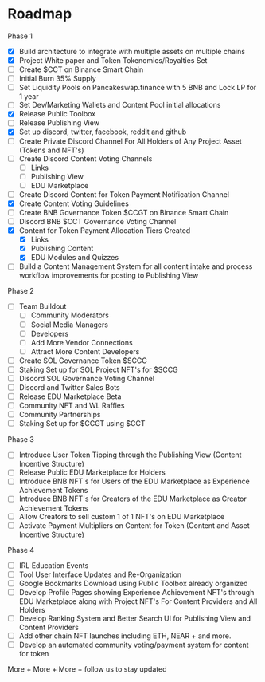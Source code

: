 # Roadmap

Phase 1

* [x] Build architecture to integrate with multiple assets on multiple chains
* [x] Project White paper and Token Tokenomics/Royalties Set
* [ ] Create $CCT on Binance Smart Chain
* [ ] Initial Burn 35% Supply
* [ ] Set Liquidity Pools on Pancakeswap.finance with 5 BNB and Lock LP for 1 year
* [ ] Set Dev/Marketing Wallets and Content Pool initial allocations
* [x] Release Public Toolbox
* [ ] Release Publishing View
* [x] Set up discord, twitter, facebook, reddit and github
* [ ] Create Private Discord Channel For All Holders of Any Project Asset (Tokens and NFT's)
* [ ] Create Discord Content Voting Channels
  * [ ] Links
  * [ ] Publishing View
  * [ ] EDU Marketplace
* [ ] Create Discord Content for Token Payment Notification Channel
* [x] Create Content Voting Guidelines
* [ ] Create BNB Governance Token $CCGT on Binance Smart Chain
* [ ] Discord BNB $CCT Governance Voting Channel
* [x] Content for Token Payment Allocation Tiers Created
  * [x] Links&#x20;
  * [x] Publishing Content
  * [x] EDU Modules and Quizzes
* [ ] Build a Content Management System for all content intake and process workflow improvements for posting to Publishing View

Phase 2

* [ ] Team Buildout
  * [ ] Community Moderators
  * [ ] Social Media Managers
  * [ ] Developers
  * [ ] Add More Vendor Connections
  * [ ] Attract More Content Developers
* [ ] Create SOL Governance Token $SCCG
* [ ] Staking Set up for SOL Project NFT's for $SCCG
* [ ] Discord SOL Governance Voting Channel
* [ ] Discord and Twitter Sales Bots
* [ ] Release EDU Marketplace Beta
* [ ] Community NFT and WL Raffles&#x20;
* [ ] Community Partnerships
* [ ] Staking Set up for $CCGT using $CCT

Phase 3

* [ ] Introduce User Token Tipping through the Publishing View (Content Incentive Structure)
* [ ] Release Public EDU Marketplace for Holders
* [ ] Introduce BNB NFT's for Users of the EDU Marketplace as Experience Achievement Tokens
* [ ] Introduce BNB NFT's for Creators of the EDU Marketplace as Creator Achievement Tokens&#x20;
* [ ] Allow Creators to sell custom 1 of 1 NFT's on EDU Marketplace
* [ ] Activate Payment Multipliers on Content for Token (Content and Asset Incentive Structure)

Phase 4

* [ ] IRL Education Events&#x20;
* [ ] Tool User Interface Updates and Re-Organization
* [ ] Google Bookmarks Download using Public Toolbox already organized
* [ ] Develop Profile Pages showing Experience Achievement NFT's through EDU Marketplace along with Project NFT's For Content Providers and All Holders
* [ ] Develop Ranking System and Better Search UI for Publishing View and Content Providers&#x20;
* [ ] Add other chain NFT launches including ETH, NEAR + and more.
* [ ] Develop an automated community voting/payment system for content for token&#x20;

More + More + More + follow us to stay updated

